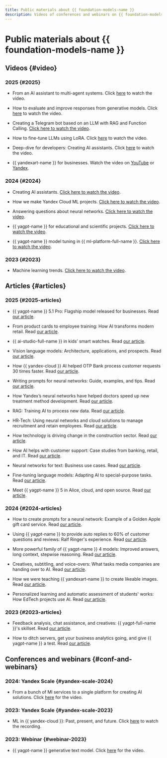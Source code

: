 ```yaml
---
title: Public materials about {{ foundation-models-name }}
description: Videos of conferences and webinars on {{ foundation-models-name }}.
---
```


# Public materials about {{ foundation-models-name }}

## Videos {#video}

### 2025 {#2025}

* From an AI assistant to multi-agent systems. Click [here](https://www.youtube.com/watch?v=yYMoc6RTxls) to watch the video.

* How to evaluate and improve responses from generative models. Click [here](https://www.youtube.com/watch?v=sNWmI28FKTw) to watch the video.

* Creating a Telegram bot based on an LLM with RAG and Function Calling. [Click here to watch the video](https://www.youtube.com/live/gQEpthYWN38).

* How to fine-tune LLMs using LoRA. Click [here](https://www.youtube.com/watch?v=PVeuQu1j6Y4) to watch the video.

* Deep-dive for developers: Creating AI assistants. Click [here](https://www.youtube.com/watch?v=Xjutc_T0p8s) to watch the video.

* {{ yandexart-name }} for businesses. Watch the video on [YouTube](https://www.youtube.com/watch?v=I9Fpsxv8Hlc) or [Yandex](https://runtime.strm.yandex.ru/player/episode/vplefdetiqv7tasxrbyk).

### 2024 {#2024}

* Creating AI assistants. [Click here to watch the video](https://www.youtube.com/watch?v=kKbMaWSi20I).

* How we make Yandex Cloud ML projects. [Click here to watch the video](https://www.youtube.com/watch?v=PM1CT4j5pd8).

* Answering questions about neural networks. [Click here to watch the video](https://www.youtube.com/watch?v=sZr5vltW5Hw).

* {{ yagpt-name }} for educational and scientific projects. [Click here to watch the video](https://www.youtube.com/watch?v=YEm2wzSW2b4).

* {{ yagpt-name }} model tuning in {{ ml-platform-full-name }}. [Click here to watch the video](https://www.youtube.com/watch?v=hGrH0Shovtk).

### 2023 {#2023}

* Machine learning trends. [Click here to watch the video](https://www.youtube.com/watch?v=1fRV83AIq1s).

## Articles {#articles}

### 2025 {#2025-articles}

* {{ yagpt-name }} 5.1 Pro: Flagship model released for businesses. Read [our article](https://yandex.cloud/ru/blog/yandexgpt-5-1-pro).

* From product cards to employee training: How AI transforms modern retail. Read [our article](https://yandex.cloud/ru/blog/ai-in-retail).

* {{ ai-studio-full-name }} in kids’ smart watches. Read [our article](https://yandex.cloud/ru/blog/yandexgpt-speechkit-smart-watch).

* Vision language models: Architecture, applications, and prospects. Read [our article](https://yandex.cloud/ru/blog/vlm-visual-language-models).

* How {{ yandex-cloud }} AI helped OTP Bank process customer requests 30 times faster. Read [our article](https://yandex.cloud/ru/blog/otp-yandexgpt).

* Writing prompts for neural networks: Guide, examples, and tips. Read [our article](https://yandex.cloud/ru/blog/gpt-prompting-guide).

* How Yandex’s neural networks have helped doctors speed up new treatment method development. Read [our article](https://yandex.cloud/ru/blog/local-ethics-committee).

* RAG: Training AI to process new data. Read [our article](https://yandex.cloud/ru/blog/posts/2025/05/retrieval-augmented-generation-basics).

* HR‑Tech: Using neural networks and cloud solutions to manage recruitment and retain employees. Read [our article](https://yandex.cloud/ru/blog/posts/2025/05/hr-tech).

* How technology is driving change in the construction sector. Read [our article](https://yandex.cloud/ru/blog/posts/2025/04/technologies-in-construction).

* How AI helps with customer support: Case studies from banking, retail, and IT. Read [our article](https://yandex.cloud/ru/blog/posts/2025/04/ai-and-support).

* Neural networks for text: Business use cases. Read [our article](https://yandex.cloud/ru/blog/posts/2025/03/ai-for-texts).

* Fine-tuning language models: Adapting AI to special-purpose tasks. Read [our article](https://yandex.cloud/ru/blog/posts/2025/03/fine-tuning).

* Meet {{ yagpt-name }} 5 in Alice, cloud, and open source. Read [our article](https://habr.com/ru/companies/yandex/articles/885218/).

### 2024 {#2024-articles}

* How to create prompts for a neural network: Example of a Golden Apple gift card service. Read [our article](https://vc.ru/ai/1699310-kak-sostavlyat-promty-dlya-neiroseti-primer-servisa-dlya-sozdaniya-sertifikatov-zolotogo-yabloka).

* Using {{ yagpt-name }} to provide auto replies to 60% of customer questions and reviews: Ralf Ringer's experience. Read [our article](https://vc.ru/services/1659960-kak-s-pomoshyu-yandexgpt-avtomaticheski-otvechat-na-60-voprosov-i-otzyvov-opyt-ralf-ringer).

* More powerful family of {{ yagpt-name }} 4 models: Improved answers, long context, stepwise reasoning. Read [our article](https://habr.com/ru/companies/yandex/articles/852968/).

* Creatives, subtitling, and voice-overs: What tasks media companies are handing over to AI. Read [our article](https://vc.ru/future/1162468-sozdanie-kreativov-podgotovka-subtitrov-i-ozvuchivanie-tekstov-kakie-zadachi-mediakompanii-peredayut-ii).

* How we were teaching {{ yandexart-name }} to create likeable images. Read [our article](https://habr.com/ru/companies/yandex/articles/805745/).

* Personalized learning and automatic assessment of students' works: How EdTech projects use AI. Read [our article](https://vc.ru/education/1084748-personalizirovat-obuchenie-i-avtomaticheski-proveryat-raboty-studentov-kak-edtech-proekty-ispolzuyut-ii).

### 2023 {#2023-articles}

* Feedback analysis, chat assistance, and creatives: {{ yagpt-full-name }}'s skillset. Read [our article](https://vc.ru/services/945084-analiz-otzyvov-pomosh-v-chate-i-kreativy-chto-umeet-yandexgpt-api).

* How to ditch servers, get your business analytics going, and give {{ yagpt-name }} a test. Read [our article](https://vc.ru/offline/845622-oboitis-bez-serverov-nastroit-biznes-analitiku-i-protestirovat-yandexgpt).

## Conferences and webinars {#conf-and-webinars}

### 2024: Yandex Scale {#yandex-scale-2024}

* From a bunch of Ml services to a single platform for creating AI solutions. Click [here](https://www.youtube.com/watch?v=70kXmv9GL8s) for the video.

### 2023: Yandex Scale {#yandex-scale-2023}

* ML in {{ yandex-cloud }}: Past, present, and future.  Click [here](https://www.youtube.com/watch?v=90jIHP2F-zA) to watch the recording.

### 2023: Webinar {#webinar-2023}

* {{ yagpt-name }} generative text model. Click [here](https://www.youtube.com/watch?v=sdzcjygd_EQ) for the video.